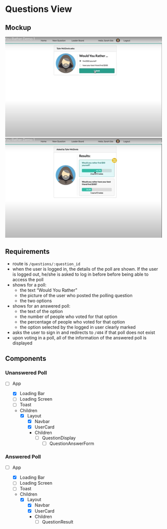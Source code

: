 # Questions View

## Mockup

![Recommendation1](./mockup/question-recommendation-1.jpg)
![Recommendation2](./mockup/question-recommendation-2.jpg)

## Requirements

- route is `/questions/:question_id`
- when the user is logged in, the details of the poll are shown. If the user is logged out, he/she is asked to log in before before being able to access the poll
- shows for a poll:
  - the text “Would You Rather”
  - the picture of the user who posted the polling question
  - the two options
- shows for an answered poll:
  - the text of the option
  - the number of people who voted for that option
  - the percentage of people who voted for that option
  - the option selected by the logged in user clearly marked
- asks the user to sign in and redirects to `/404` if that poll does not exist
- upon voting in a poll, all of the information of the answered poll is displayed

## Components

### Unanswered Poll

- [ ] App

  - [x] Loading Bar
  - [ ] Loading Screen
  - [ ] Toast
  - Children
    - [x] Layout
      - [x] Navbar
      - [x] UserCard
      - Children
        - [ ] QuestionDisplay
          - [ ] QuestionAnswerForm

### Answered Poll

- [ ] App

  - [x] Loading Bar
  - [ ] Loading Screen
  - [ ] Toast
  - Children
    - [x] Layout
      - [x] Navbar
      - [x] UserCard
      - Children
        - [ ] QuestionResult

